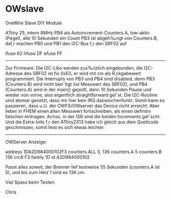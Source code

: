# OWslave
OneWire Slave DIY Module



 ATtiny 25, intern 8MHz
 PB4 als Autoincrement-Counters.A, low-aktiv (Pegel), alle 10 Sekunden ein Count
 PB3 ist abgeh‰ngt von Counters.B, daf¸r machen PB0 und PB1 den I2C-Bus f¸r den SRF02 auf 

 lfuse 62
 hfuse DF
 efuse FF


-------------
Zur Firmware:
Die I2C-Libs werden zus‰tzlich eingebunden, die I2C-Adresse des SRF02 ist fix 0xE0, er wird mit cm als R¸ckgabewert programmiert. Die Interrupts von
PB3 und PB4 sind disabled, denn PB3 (Counters.B) wird nicht benˆtigt (ist Messwert des SRF02), und PB4 (Counters.A) wird in der main{} gepollt, dann 10 Sekunden Pause und wieder von vorne, also eigentlich straightforward gelˆst. Die I2C-Routine sind atomar gesetzt, dass mir hier kein IRQ dazwischenfunkt. Somit kann es passieren, dass u.U. der OWFS/OWserver das Device nicht erreicht. Aber lieber in FHEM einen alten Messwert fortschreiben, als einen definitiv falschen eintragen. Achso, in der ISR sind die beiden Increments gelˆscht. Und die Extra-Inits f¸r den ATtiny2313 habe ich gleich aus dem Quellcode geschmissen, somit liest es sich etwas leichter.


-------------
OWServer Anzeige:

address 1DA2D984000102F3
counters.ALL 5, 136
counters.A 5
counters.B 136
crc8 F3
family 1D
id A2D984000102

Passt alles soweit, der Brenner lief testweise 55 Sekunden (counters.A ist 5), und bis zum Heizˆl sind es  136 cm.

Viel Spass beim Testen.

Chris

